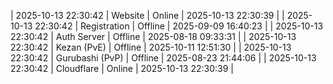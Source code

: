 | 2025-10-13 22:30:42 | Website | Online | 2025-10-13 22:30:39 |
| 2025-10-13 22:30:42 | Registration | Offline | 2025-09-09 16:40:23 |
| 2025-10-13 22:30:42 | Auth Server | Offline | 2025-08-18 09:33:31 |
| 2025-10-13 22:30:42 | Kezan (PvE) | Offline | 2025-10-11 12:51:30 |
| 2025-10-13 22:30:42 | Gurubashi (PvP) | Offline | 2025-08-23 21:44:06 |
| 2025-10-13 22:30:42 | Cloudflare | Online | 2025-10-13 22:30:39 |
